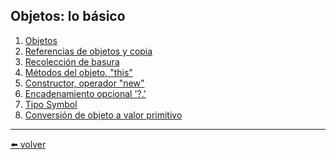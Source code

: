 ## Objetos: lo básico

1. [Objetos](https://github.com/VictorHugoAguilar/javascript-interview-questions-explained/blob/main/theory/object-basics/object/readme.md)
2. [Referencias de objetos y copia](https://github.com/VictorHugoAguilar/javascript-interview-questions-explained/blob/main/theory/object-basics/object-copy/readme.md)
3. [Recolección de basura](https://github.com/VictorHugoAguilar/javascript-interview-questions-explained/blob/main/theory/object-basics/garbage-collection/readme.md)
4. [Métodos del objeto, "this"](https://github.com/VictorHugoAguilar/javascript-interview-questions-explained/blob/main/theory/object-basics/object-methods/readme.md)
5. [Constructor, operador "new"](https://github.com/VictorHugoAguilar/javascript-interview-questions-explained/blob/main/theory/object-basics/constructor-new/readme.md)
6. [Encadenamiento opcional '?.']()
7. [Tipo Symbol]()
8. [Conversión de objeto a valor primitivo]()

---
[⬅️ volver](https://github.com/VictorHugoAguilar/javascript-interview-questions-explained/blob/main/theory/readme.md)
